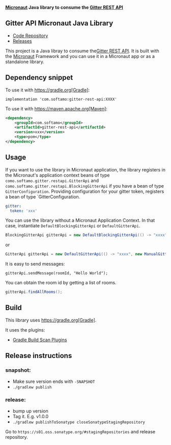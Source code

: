 **[Micronaut](https://micronaut.io) Java library to consume the [Gitter REST API](https://developer.gitter.im/docs/rest-api)**

## Gitter API Micronaut Java Library

- [Code Repository](https://github.com/softamo/gitter-rest-api)
- [Releases](https://github.com/softamo/gitter-rest-api/releases)

This project is a Java libray to consume the[Gitter REST API](https://developer.gitter.im/docs/rest-api). 
It is built with the [Micronaut](https://micronaut.io) Framework and you can use it in a Micronaut app or as a standalone library.

## Dependency snippet

To use it with https://gradle.org[Gradle]:

`implementation 'com.softamo:gitter-rest-api:XXXX'`

To use it with https://maven.apache.org[Maven]:

```xml
<dependency>
    <groupId>com.softamo</groupId>
    <artifactId>gitter-rest-api</artifactId>
    <version>xxx</version>
    <type>pom</type>
</dependency>
```

## Usage

If you want to use the library in Micronaut application, the library registers in the Micronaut's application context beans of type `como.softamo.gitter.restapi.GitterApi` and `como.softamo.gitter.restapi.BlockingGitterApi` if you have a bean of type `GitterConfiguration`. Providing configuration for your gitter token, registers a bean of type `GitterConfiguration. 

```yaml
gitter:
  token: 'xxx'
```

You can use the library without a Micronaut Application Context. In that case, instantiate `DefaultBlockingGitterApi` or `DefaultGitterApi`.

```java
BlockingGitterApi gitterApi = new DefaultBlockingGitterApi(() -> "xxxx", new ManualBlockingGitterClient());
```
or
```java
GitterApi gitterApi = new DefaultGitterApi(() -> "xxxx", new ManualGitterClient());
```

It is easy to send messages:
```
gitterApi.sendMessage(roomId, "Hello World");
```

You can obtain the room id by getting a list of rooms. 

```java
gitterApi.findAllRooms();
```

## Build

This library uses https://gradle.org[Gradle].

It uses the plugins:

- [Gradle Build Scan Plugins](https://plugins.gradle.org/plugin/com.gradle.build-scan)

## Release instructions

### snapshot:

- Make sure version ends with `-SNAPSHOT`
- `./gradlew publish`

### release:

- bump up version
- Tag it. E.g. v1.0.0
- `./gradlew publishToSonatype closeSonatypeStagingRepository`

Go to `https://s01.oss.sonatype.org/#stagingRepositories` and release repository.